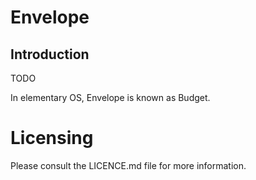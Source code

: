 # Envelope



## Introduction

TODO

In elementary OS, Envelope is known as Budget.


# Licensing

Please consult the LICENCE.md file for more information.
